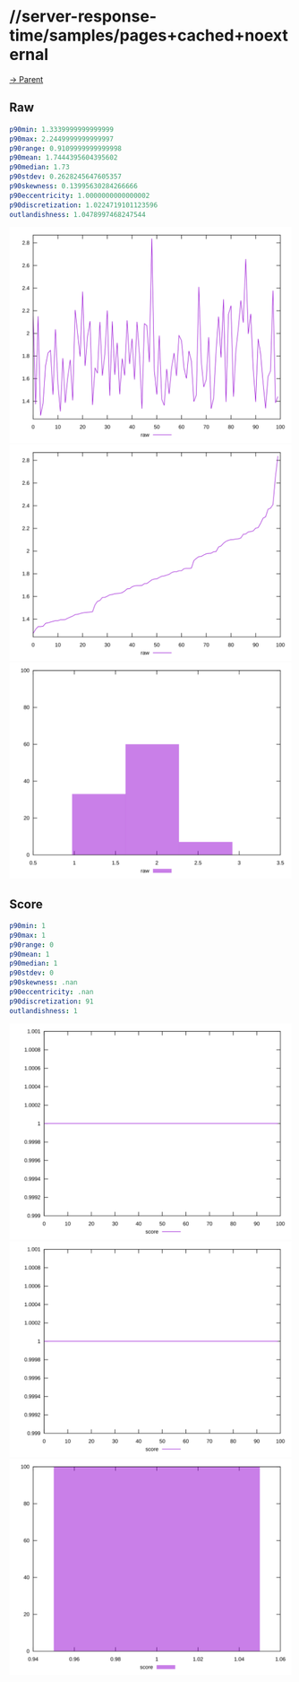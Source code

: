 
# //server-response-time/samples/pages+cached+noexternal

[→ Parent](../..)


## Raw


```yaml
p90min: 1.3339999999999999
p90max: 2.2449999999999997
p90range: 0.9109999999999998
p90mean: 1.7444395604395602
p90median: 1.73
p90stdev: 0.2628245647605357
p90skewness: 0.13995630284266666
p90eccentricity: 1.0000000000000002
p90discretization: 1.0224719101123596
outlandishness: 1.0478997468247544

```

![PLOT: raw-values](./raw/values.svg)![PLOT: raw-sorted](./raw/sorted.svg)![PLOT: raw-histogram](./raw/histogram.svg)
## Score


```yaml
p90min: 1
p90max: 1
p90range: 0
p90mean: 1
p90median: 1
p90stdev: 0
p90skewness: .nan
p90eccentricity: .nan
p90discretization: 91
outlandishness: 1

```

![PLOT: score-values](./score/values.svg)![PLOT: score-sorted](./score/sorted.svg)![PLOT: score-histogram](./score/histogram.svg)
